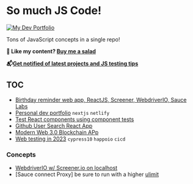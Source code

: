 # So much JS Code!

[![My Dev Portfolio](https://api.netlify.com/api/v1/badges/ae0fc361-7a70-4c05-967e-ff1117244446/deploy-status)](https://app.netlify.com/sites/boring-goldwasser-4ff12b/deploys)

Tons of JavaScript concepts in a single repo!

**🥗 Like my content? [Buy me a salad](https://www.buymeacoffee.com/nikolaya)**

**📬[Get notified of latest projects and JS testing tips](https://ultimateqa.ck.page/js-testing-tips)**

## TOC

- [Birthday reminder web app, ReactJS, Screener, WebdriverIO, Sauce Labs](./birthday-reminder)
- [Personal dev portfolio](./dev-portfolio) `nextjs` `netlify`
- [Test React components using component tests](./testing-js/react-components/test-app/)
- [Github User Search React App](./github-user-search/)
- [Modern Web 3.0 Blockchain APp]()
- [Web testing in 2023](./web-testing-2022) `cypress10` `happoio` `cicd`

### Concepts

- [WebdriverIO w/ Screener.io on localhost](./birthday-reminder/wdio.conf.js)
- [Sauce connect Proxy] be sure to run with a higher [ulimit](https://support.saucelabs.com/hc/en-us/articles/115005571668)
